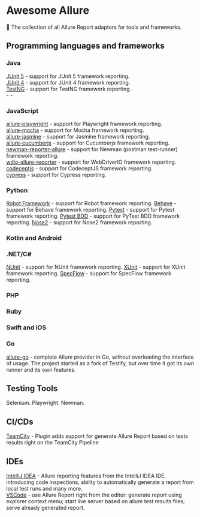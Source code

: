 # Awesome Allure

🚀 The collection of all Allure Report adaptors for tools and frameworks.

## Programming languages and frameworks

### Java

[JUnit 5](https://github.com/allure-framework/allure-java/tree/master/allure-junit5) - support for JUnit 5 framework reporting.  
[JUnit 4](https://github.com/allure-framework/allure-java/tree/master/allure-junit4) - support for JUnit 4 framework reporting.  
[TestNG](https://github.com/allure-framework/allure-java/tree/master/allure-testng) - support for TestNG framework reporting.  
[]() -
[]() -

### JavaScript

[allure-playwright](https://github.com/allure-framework/allure-js/tree/master/packages/allure-playwright) - support for Playwright framework reporting.  
[allure-mocha](https://github.com/allure-framework/allure-js/tree/master/packages/allure-mocha) - support for Mocha framework reporting.  
[allure-jasmine](https://github.com/allure-framework/allure-js/tree/master/packages/allure-jasmine) - support for Jasmine framework reporting.  
[allure-cucumberjs](https://github.com/allure-framework/allure-js/tree/master/packages/allure-cucumberjs) - support for Cucumberjs framework reporting.  
[newman-reporter-allure](https://github.com/allure-framework/allure-js/tree/master/packages/newman-reporter-allure) - support for Newman (postman test-runner) framework reporting.  
[wdio-allure-reporter](https://github.com/webdriverio/webdriverio/tree/main/packages/wdio-allure-reporter) - support for WebDriverIO framework reporting.  
[codeceptjs](https://codecept.io/plugins/#allure) - support for CodeceptJS framework reporting.  
[cypress](https://www.npmjs.com/package/@shelex/cypress-allure-plugin) - support for Cypress reporting.  

### Python
[Robot Framework](https://github.com/allure-framework/allure-python/tree/master/allure-robotframework) - support for Robot framework reporting. 
[Behave](https://github.com/allure-framework/allure-python/tree/master/allure-behave) - support for Behave framework reporting. 
[Pytest](https://github.com/allure-framework/allure-python/tree/master/allure-pytest) - support for Pytest framework reporting. 
[Pytest BDD](https://github.com/allure-framework/allure-python/tree/master/allure-pytest-bdd) - support for PyTest BDD framework reporting. 
[Nose2](https://github.com/allure-framework/allure-python/tree/master/allure-nose2) - support for Nose2 framework reporting. 

### Kotlin and Android

### .NET/C#
[NUnit](https://github.com/allure-framework/allure-csharp/tree/main/Allure.NUnit) - support for NUnit framework reporting. 
[XUnit](https://github.com/allure-framework/allure-csharp/tree/main/Allure.XUnit) - support for XUnit framework reporting. 
[SpecFlow](https://github.com/allure-framework/allure-csharp/tree/main/Allure.SpecFlowPlugin) - support for SpecFlow framework reporting. 

### PHP

### Ruby

### Swift and iOS

### Go

[allure-go](https://github.com/ozontech/allure-go) - complete Allure provider in Go, without overloading the interface of usage. The project started as a fork of Testify, but over time it got its own runner and its own features.

## Testing Tools

Selenium.
Playwright.
Newman.

## CI/CDs

[TeamCity](https://plugins.jetbrains.com/plugin/20544-allure-report) - Plugin adds support for generate Allure Report based on tests results right on the TeamCity Pipeline

## IDEs

[IntelliJ IDEA](https://plugins.jetbrains.com/plugin/12513-allure-testops-support) - Allure reporting features from the IntelliJ IDEA IDE, introducing code inspections, ability to automatically generate a report from local test runs and many more.  
[VSCode](https://marketplace.visualstudio.com/items?itemName=qameta.allure-vscode) - use Allure Report right from the editor: generate report using explorer context menu; start live server based on allure test results files; serve already generated report.
